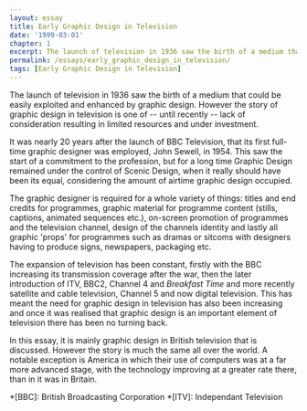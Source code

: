 ```yaml
---
layout: essay
title: Early Graphic Design in Television
date: '1999-03-01'
chapter: 1
excerpt: The launch of television in 1936 saw the birth of a medium that could be easily exploited and enhanced by graphic design.
permalink: /essays/early_graphic_design_in_television/
tags: [Early Graphic Design in Television]
---
```

The launch of television in 1936 saw the birth of a medium that could be easily exploited and enhanced by graphic design. However the story of graphic design in television is one of -- until recently -- lack of consideration resulting in limited resources and under investment.

It was nearly 20 years after the launch of BBC Television, that its first full-time graphic designer was employed, John Sewell, in 1954. This saw the start of a commitment to the profession, but for a long time Graphic Design remained under the control of Scenic Design, when it really should have been its equal, considering the amount of airtime graphic design occupied.

The graphic designer is required for a whole variety of things: titles and end credits for programmes, graphic material for programme content (stills, captions, animated sequences etc.), on-screen promotion of programmes and the television channel, design of the channels identity and lastly all graphic 'props' for programmes such as dramas or sitcoms with designers having to produce signs, newspapers, packaging etc.

The expansion of television has been constant, firstly with the BBC increasing its transmission coverage after the war, then the later introduction of ITV, BBC2, Channel 4 and <cite>Breakfast Time</cite> and more recently satellite and cable television, Channel 5 and now digital television. This has meant the need for graphic design in television has also been increasing and once it was realised that graphic design is an important element of television there has been no turning back.

In this essay, it is mainly graphic design in British television that is discussed. However the story is much the same all over the world. A notable exception is America in which their use of computers was at a far more advanced stage, with the technology improving at a greater rate there, than in it was in Britain.

*[BBC]: British Broadcasting Corporation
*[ITV]: Independant Television
